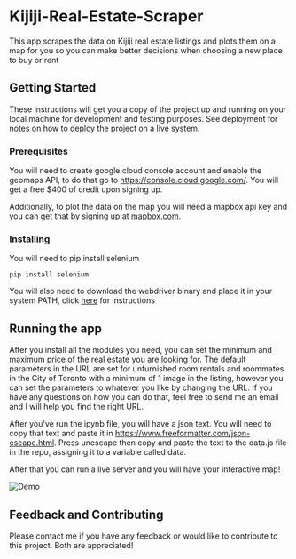 # Kijiji-Real-Estate-Scraper
This app scrapes the data on Kijiji real estate listings and plots them on a map for you so you can make better decisions when choosing a new place to buy or rent

## Getting Started

These instructions will get you a copy of the project up and running on your local machine for development and testing purposes. See deployment for notes on how to deploy the project on a live system.

### Prerequisites

You will need to create google cloud console account and enable the geomaps API, to do that go to https://console.cloud.google.com/. You will get a free $400 of credit upon signing up.

Additionally, to plot the data on the map you will need a mapbox api key and you can get that by signing up at [mapbox.com](https://www.mapbox.com/).

### Installing

You will need to pip install selenium

```
pip install selenium
```
You will also need to download the webdriver binary and place it in your system PATH, click [here](https://www.selenium.dev/documentation/en/selenium_installation/installing_webdriver_binaries/) for instructions 

## Running the app

After you install all the modules you need, you can set the minimum and maximum price of the real estate you are looking for. The default
parameters in the URL are set for unfurnished room rentals and roommates in the City of Toronto with a minimum of 1 image in the listing, however you can set the parameters to whatever you like by changing the URL.
If you have any questions on how you can do that, feel free to send me an email and I will help you find the right URL.

After you've run the ipynb file, you will have a json text. You will need to copy that text and paste it in https://www.freeformatter.com/json-escape.html. Press unescape then copy and paste the text to the data.js file in the repo, assigning it to a variable called data.

After that you can run a live server and you will have your interactive map! 

![Demo](images/demo.gif)

## Feedback and Contributing

Please contact me if you have any feedback or would like to contribute to this project. Both are appreciated!
